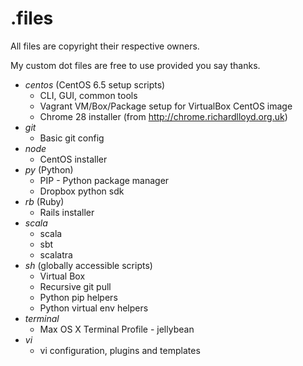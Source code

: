 .files
=========

All files are copyright their respective owners.

My custom dot files are free to use provided you say thanks.

- *centos* (CentOS 6.5 setup scripts)
  - CLI, GUI, common tools
  - Vagrant VM/Box/Package setup for VirtualBox CentOS image
  - Chrome 28 installer (from http://chrome.richardlloyd.org.uk)
- *git*
  - Basic git config
- *node*
  - CentOS installer
- *py* (Python)
  - PIP - Python package manager
  - Dropbox python sdk
- *rb* (Ruby)
  - Rails installer
- *scala*
  - scala
  - sbt
  - scalatra
- *sh* (globally accessible scripts)
  - Virtual Box
  - Recursive git pull
  - Python pip helpers
  - Python virtual env helpers
- *terminal*
  - Max OS X Terminal Profile - jellybean
- *vi*
  - vi configuration, plugins and templates
